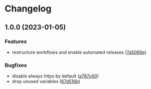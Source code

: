 # Changelog

## 1.0.0 (2023-01-05)


### Features

* restructure workflows and enable automated releases ([7a5069e](https://github.com/rolehippie/keycloak/commit/7a5069e2286fe7807546ffebcdb9fb8024222928))


### Bugfixes

* disable always https by default ([a787c60](https://github.com/rolehippie/keycloak/commit/a787c60750ae160d5ac7bc7e9a0fa8223b2b2d23))
* drop unused variables ([67d516b](https://github.com/rolehippie/keycloak/commit/67d516bc9f35a68559cb5ec371a74335b231aa57))

